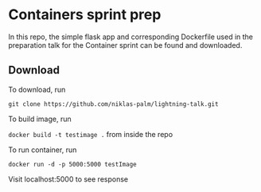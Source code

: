 # Containers sprint prep

In this repo, the simple flask app and corresponding Dockerfile used in the preparation talk for the Container sprint can be found and downloaded.

## Download

To download, run

`git clone https://github.com/niklas-palm/lightning-talk.git`

To build image, run

`docker build -t testimage .`
from inside the repo

To run container, run

`docker run -d -p 5000:5000 testImage`

Visit localhost:5000 to see response
